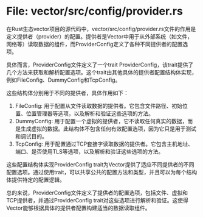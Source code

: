# File: vector/src/config/provider.rs

在Rust生态vector项目的源代码中，vector/src/config/provider.rs文件的作用是定义提供者（provider）的配置。提供者是Vector中用于从外部系统（如文件，网络等）读取数据的组件，而ProviderConfig定义了各种不同提供者的配置选项。

具体而言，ProviderConfig文件定义了一个trait ProviderConfig，该trait提供了几个方法来获取和解析配置选项。这个trait由其他具体的提供者配置结构体实现，例如FileConfig、DummyConfig和TcpConfig。

这些结构体分别用于不同的提供者，具体作用如下：
1. FileConfig: 用于配置从文件读取数据的提供者。它包含文件路径、初始位置、位置管理器等选项，以及解析和验证这些选项的方法。
2. DummyConfig: 用于配置一个虚拟的提供者，它不读取任何真实的数据，而是生成虚拟的数据。此结构体不包含任何有效配置选项，因为它只是用于测试和调试目的。
3. TcpConfig: 用于配置通过TCP套接字读取数据的提供者。它包含主机地址、端口、是否使用TLS等选项，以及解析和验证这些选项的方法。

这些配置结构体实现ProviderConfig trait为Vector提供了适应不同提供者的不同配置选项。通过使用trait，可以共享公共的配置方法和类型，并且可以为每个结构体提供特定的配置逻辑。

总的来说，ProviderConfig文件定义了提供者的配置选项，包括文件、虚拟和TCP提供者，并通过ProviderConfig trait对这些选项进行解析和验证。这使得Vector能够根据具体的提供者配置构建适当的数据读取组件。

